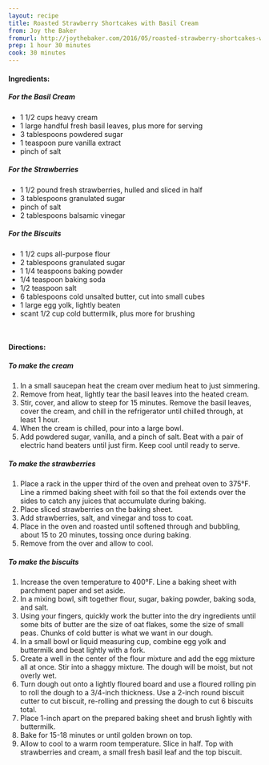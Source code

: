 ```yaml
---
layout: recipe
title: Roasted Strawberry Shortcakes with Basil Cream
from: Joy the Baker
fromurl: http://joythebaker.com/2016/05/roasted-strawberry-shortcakes-with-basil-cream/
prep: 1 hour 30 minutes
cook: 30 minutes
---
```


#### Ingredients:
    
##### For the Basil Cream

* 1 1/2 cups heavy cream
* 1 large handful fresh basil leaves, plus more for serving
* 3 tablespoons powdered sugar
* 1 teaspoon pure vanilla extract
* pinch of salt

##### For the Strawberries

* 1 1/2 pound fresh strawberries, hulled and sliced in half
* 3 tablespoons granulated sugar
* pinch of salt
* 2 tablespoons balsamic vinegar

##### For the Biscuits

* 1 1/2 cups all-purpose flour
* 2 tablespoons granulated sugar
* 1 1/4 teaspoons baking powder
* 1/4 teaspoon baking soda
* 1/2 teaspoon salt
* 6 tablespoons cold unsalted butter, cut into small cubes
* 1 large egg yolk, lightly beaten
* scant 1/2 cup cold buttermilk, plus more for brushing

<br>

#### Directions:

##### To make the cream
1. In a small saucepan heat the cream over medium heat to just
simmering. 
2. Remove from heat, lightly tear the basil leaves into the heated cream. 
3. Stir, cover, and allow to steep for 15 minutes. Remove the basil leaves, cover the cream, and chill in the refrigerator until chilled through, at least 1 hour.
4. When the cream is chilled, pour into a large bowl. 
5. Add powdered sugar, vanilla, and a pinch of salt. Beat with a pair of electric hand beaters until just firm. Keep cool until ready to serve.

##### To make the strawberries
1. Place a rack in the upper third of the oven and preheat oven to
375°F. Line a rimmed baking sheet with foil so that the foil extends over the sides to catch any juices that accumulate during baking. 
2. Place sliced strawberries on the baking sheet. 
3. Add strawberries, salt, and vinegar and toss to coat. 
4. Place in the oven and roasted until softened through and bubbling,
about 15 to 20 minutes, tossing once during baking. 
5. Remove from the over and allow to cool.

##### To make the biscuits
1. Increase the oven temperature to 400°F. Line a baking sheet with parchment paper and set aside.
2. In a mixing bowl, sift together flour, sugar, baking powder,
baking soda, and salt. 
3. Using your fingers, quickly work the butter
into the dry ingredients until some bits of butter are the size of oat
flakes, some the size of small peas. Chunks of cold butter is what we
want in our dough.
4. In a small bowl or liquid measuring cup, combine egg yolk and
buttermilk and beat lightly with a fork.
5. Create a well in the center of the flour mixture and add the egg
mixture all at once. Stir into a shaggy mixture. The dough will be
moist, but not overly wet.
6. Turn dough out onto a lightly floured board and use a floured
rolling pin to roll the dough to a 3/4-inch thickness. Use a 2-inch
round biscuit cutter to cut biscuit, re-rolling and pressing the dough
to cut 6 biscuits total.
7. Place 1-inch apart on the prepared baking sheet and brush lightly
with buttermilk.
8. Bake for 15-18 minutes or until golden brown on top.
9. Allow to cool to a warm room temperature. Slice in half. Top with
strawberries and cream, a small fresh basil leaf and the top biscuit.
